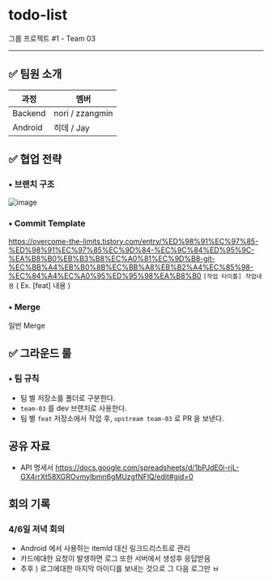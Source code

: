 # todo-list
그룹 프로젝트 #1 - Team 03

---

## ✅ 팀원 소개

|과정|멤버|
|---|---|
|Backend|nori / zzangmin|
|Android|히데 / Jay|


## ✅ 협업 전략

### • 브랜치 구조

![image](https://user-images.githubusercontent.com/64303390/161506568-501a76e5-37ae-494a-81ac-107a81a654f8.png)

### • Commit Template  
https://overcome-the-limits.tistory.com/entry/%ED%98%91%EC%97%85-%ED%98%91%EC%97%85%EC%9D%84-%EC%9C%84%ED%95%9C-%EA%B8%B0%EB%B3%B8%EC%A0%81%EC%9D%B8-git-%EC%BB%A4%EB%B0%8B%EC%BB%A8%EB%B2%A4%EC%85%98-%EC%84%A4%EC%A0%95%ED%95%98%EA%B8%B0
`[작업 타이틀] 작업내용` ( Ex. [feat] 내용 )

### • Merge
일반 Merge

## ✅ 그라운드 룰

### • 팀 규칙

* 팀 별 저장소를 폴더로 구분한다.
* `team-03` 를 dev 브랜치로 사용한다.
* 팀 별 `feat` 저장소에서 작업 후, `upstream team-03` 로 PR 을 보낸다.

## 공유 자료
- API 명세서
https://docs.google.com/spreadsheets/d/1bPJdE0i-rjL-GX4rrXt58XGROvmyIbmn6gMUzgfNFlQ/edit#gid=0


## 회의 기록
### 4/6일 저녁 회의 
- Android 에서 사용하는 itemId 대신 링크드리스트로 관리
- 카드에대한 요청이 발생하면 로그 또한 서버에서 생성후 응답받음
- 추후 ) 로그에대한 마지막 아이디를 보내는 것으로 그 다음 로그만 ㅂ

